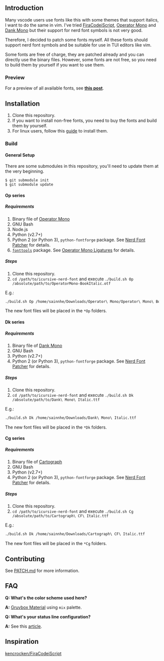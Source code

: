## Introduction

Many vscode users use fonts like this with some themes that support italics, I want to do the same in vim. I've tried [FiraCodeiScript](https://github.com/kencrocken/FiraCodeiScript), [Operator Mono](https://www.typography.com/fonts/operator/styles) and [Dank Mono](https://dank.sh/) but their support for nerd font symbols is not very good.

Therefore, I decided to patch some fonts myself. All these fonts should support nerd font symbols and be suitable for use in TUI editors like vim.

Some fonts are free of charge, they are patched already and you can directly use the binary files. However, some fonts are not free, so you need to build them by yourself if you want to use them.

### Preview

For a preview of all available fonts, see [**this post**](https://www.sainnhe.dev/post/icursive-nerd-font-preview/).

## Installation

1. Clone this repository.
2. If you want to install non-free fonts, you need to buy the fonts and build them by yourself.
2. For linux users, follow this [guide](https://wiki.archlinux.org/index.php/Fonts#Manual_installation) to install them.

### Build

#### General Setup

There are some submodules in this repository, you'll need to update them at the very beginning.

```shell
$ git submodule init
$ git submodule update
```

#### Op series

##### Requirements

1. Binary file of [Operator Mono](https://www.typography.com/fonts/operator/styles)
2. GNU Bash
3. Node.js
4. Python (v2.7+)
5. Python 2 (or Python 3), `python-fontforge` package. See [Nerd Font Patcher](https://github.com/ryanoasis/nerd-fonts/#font-patcher) for details.
6. [`fonttools`](https://github.com/fonttools/fonttools) package. See [Operator Mono Ligatures](https://github.com/kiliman/operator-mono-lig#prerequisites) for details.

##### Steps

1. Clone this repository.
2. `cd /path/to/icursive-nerd-font` and execute `./build.sh Op /absolute/path/to/OperatorMono-BookItalic.otf`

E.g.:

```sh
./build.sh Op /home/sainnhe/Downloads/Operator\ Mono/Operator\ Mono\ Book\ Italic.otf
```

The new font files will be placed in the `*Op` folders.

#### Dk series

##### Requirements

1. Binary file of [Dank Mono](https://dank.sh)
2. GNU Bash
3. Python (v2.7+)
4. Python 2 (or Python 3), `python-fontforge` package. See [Nerd Font Patcher](https://github.com/ryanoasis/nerd-fonts/#font-patcher) for details.

##### Steps

1. Clone this repository.
2. `cd /path/to/icursive-nerd-font` and execute `./build.sh Dk /absolute/path/to/Dank\ Mono\ Italic.ttf`

E.g.:

```sh
./build.sh Dk /home/sainnhe/Downloads/Dank\ Mono\ Italic.ttf
```

The new font files will be placed in the `*Dk` folders.

#### Cg series

##### Requirements

1. Binary file of [Cartograph](https://connary.com/cartograph.html)
2. GNU Bash
3. Python (v2.7+)
4. Python 2 (or Python 3), `python-fontforge` package. See [Nerd Font Patcher](https://github.com/ryanoasis/nerd-fonts/#font-patcher) for details.

##### Steps

1. Clone this repository.
2. `cd /path/to/icursive-nerd-font` and execute `./build.sh Cg /absolute/path/to/Cartograph\ CF\ Italic.ttf`

E.g.:

```sh
./build.sh Dk /home/sainnhe/Downloads/Cartograph\ CF\ Italic.ttf
```

The new font files will be placed in the `*Cg` folders.

## Contributing

See [PATCH.md](./PATCH.md) for more information.

## FAQ

**Q: What's the color scheme used here?**

**A:** [Gruvbox Material](https://github.com/sainnhe/gruvbox-material) using `mix` palette.

**Q: What's your status line configuration?**

**A:** See this [article](https://www.sainnhe.dev/post/status-line-config/).

## Inspiration

[kencrocken/FiraCodeiScript](https://github.com/kencrocken/FiraCodeiScript)
